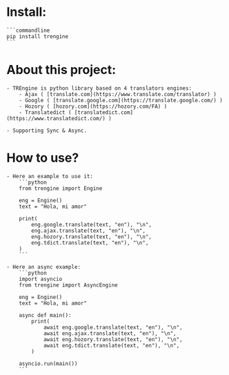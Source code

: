 # Install:
    ```commandline
    pip install trengine
    ```

# About this project:
    - TREngine is python library based on 4 translators engines:
        - Ajax ( [translate.com](https://www.translate.com/translator) )
        - Google ( [translate.google.com](https://translate.google.com/) )
        - Hozory ( [hozory.com](https://hozory.com/FA) )
        - Translatedict ( [translatedict.com](https://www.translatedict.com/) )

    - Supporting Sync & Async.

# How to use?
    - Here an example to use it:
        ```python
        from trengine import Engine

        eng = Engine()
        text = "Hola, mi amor"

        print(
            eng.google.translate(text, "en"), "\n",
            eng.ajax.translate(text, "en"), "\n",
            eng.hozory.translate(text, "en"), "\n",
            eng.tdict.translate(text, "en"), "\n",
        )
        ```

    - Here an async example:
        ```python
        import asyncio
        from trengine import AsyncEngine

        eng = Engine()
        text = "Hola, mi amor"

        async def main():
            print(
                await eng.google.translate(text, "en"), "\n",
                await eng.ajax.translate(text, "en"), "\n",
                await eng.hozory.translate(text, "en"), "\n",
                await eng.tdict.translate(text, "en"), "\n",
            )

        asyncio.run(main())
        ```